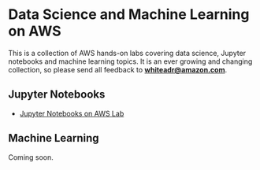 # Data Science and Machine Learning on AWS

This is a collection of AWS hands-on labs covering data science, Jupyter notebooks and machine learning topics. It is an ever growing and changing collection, so please send all feedback to **whiteadr@amazon.com**.

## Jupyter Notebooks

- [Jupyter Notebooks on AWS Lab](Jupyter.md)

## Machine Learning

Coming soon.

